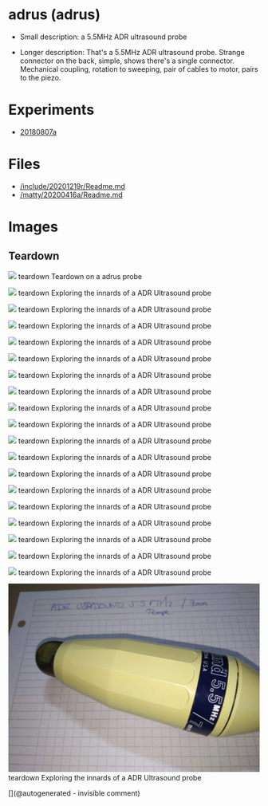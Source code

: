 # adrus (adrus)

* Small description: a 5.5MHz ADR ultrasound probe

* Longer description: That's a 5.5MHz ADR ultrasound probe. Strange connector on the back, simple, shows there's a single connector. Mechanical coupling, rotation to sweeping, pair of cables to motor, pairs to the piezo.

# Experiments

* [20180807a](/include/experiments/auto/20180807a.md)


# Files

* [/include/20201219r/Readme.md](/include/20201219r/Readme.md)
* [/matty/20200416a/Readme.md](/matty/20200416a/Readme.md)


# Images

## Teardown 

![](/include/images/13avril2020/adrus/P_20200413_210454_p.jpg)
teardown
Teardown on a adrus probe

![](/include/images/ADR/20191207_182250.jpg)
teardown
Exploring the innards of a ADR Ultrasound probe

![](/include/images/ADR/20191207_182334.jpg)
teardown
Exploring the innards of a ADR Ultrasound probe

![](/include/images/ADR/P_20180807_213116.jpg)
teardown
Exploring the innards of a ADR Ultrasound probe

![](/include/images/ADR/P_20180807_213138.jpg)
teardown
Exploring the innards of a ADR Ultrasound probe

![](/include/images/ADR/P_20180807_213141.jpg)
teardown
Exploring the innards of a ADR Ultrasound probe

![](/include/images/ADR/P_20180807_213210.jpg)
teardown
Exploring the innards of a ADR Ultrasound probe

![](/include/images/ADR/P_20180807_213312.jpg)
teardown
Exploring the innards of a ADR Ultrasound probe

![](/include/images/ADR/P_20180807_213636.jpg)
teardown
Exploring the innards of a ADR Ultrasound probe

![](/include/images/ADR/P_20180807_213818.jpg)
teardown
Exploring the innards of a ADR Ultrasound probe

![](/include/images/ADR/P_20180807_213956.jpg)
teardown
Exploring the innards of a ADR Ultrasound probe

![](/include/images/ADR/P_20180807_214629.jpg)
teardown
Exploring the innards of a ADR Ultrasound probe

![](/include/images/ADR/P_20180807_214735.jpg)
teardown
Exploring the innards of a ADR Ultrasound probe

![](/include/images/ADR/P_20180807_215406.jpg)
teardown
Exploring the innards of a ADR Ultrasound probe

![](/include/images/ADR/P_20180807_215605.jpg)
teardown
Exploring the innards of a ADR Ultrasound probe

![](/include/images/ADR/P_20180807_215626.jpg)
teardown
Exploring the innards of a ADR Ultrasound probe

![](/include/images/ADR/P_20180807_215631.jpg)
teardown
Exploring the innards of a ADR Ultrasound probe

![](/include/images/ADR/P_20180807_215719.jpg)
teardown
Exploring the innards of a ADR Ultrasound probe

![](/include/images/ADR/P_20180807_220447.jpg)
teardown
Exploring the innards of a ADR Ultrasound probe

![](/include/probes/viewmes/adrus.jpg)
teardown
Exploring the innards of a ADR Ultrasound probe





[](@autogenerated - invisible comment)